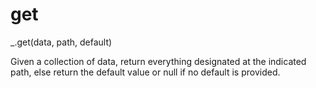 # get

_.get(data, path, default)

Given a collection of data, return everything designated at the indicated path, else return the default value or null if no default is provided.